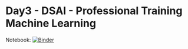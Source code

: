 # Day3 - DSAI - Professional Training Machine Learning

Notebook: [![Binder](https://mybinder.org/badge_logo.svg)](https://mybinder.org/v2/gh/muhammadsubianto/DSAI-PTML.git/main)

